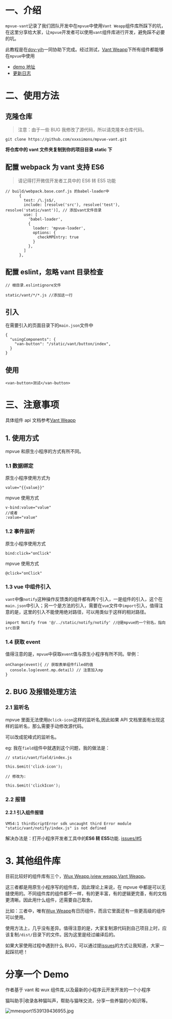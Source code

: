 # 一、介绍

`mpvue-vant`记录了我们团队开发中在`mpvue`中使用`Vant Weapp`组件库所踩下的坑，在这里分享给大家，让`mpvue`开发者可以使用`vant`组件库进行开发，避免踩不必要的坑。

此教程是在[dov-yih](https://github.com/dov-yih)一同协助下完成。经过测试，[Vant Weapp](https://youzan.github.io/vant-weapp/#/intro)下所有组件都能够在`mpvue`中使用

- [demo 地址](./demo)
- [更新日志](./blog/update.md)

# 二、使用方法

## 克隆仓库

> 注意：由于一些 BUG 我修改了源代码，所以请克隆本仓库代码。

```
git clone https://github.com/xxxsimons/mpvue-vant.git
```

**将仓库中的 vant 文件夹复制到你的项目目录 static 下**

## 配置 webpack 为 vant 支持 ES6

> 请记得打开微信开发者工具中的 ES6 转 ES5 功能

```
// build/webpack.base.conf.js 的babel-loader中
      {
        test: /\.js$/,
        include: [resolve('src'), resolve('test'), resolve('static/vant')], // 添加vant文件目录
        use: [
          'babel-loader',
          {
            loader: 'mpvue-loader',
            options: {
              checkMPEntry: true
            }
          },
        ]
      },
```

## 配置 eslint，忽略 vant 目录检查

```
// 根目录.eslintignore文件

static/vant/*/*.js //添加这一行
```

## 引入

在需要引入的页面目录下的`main.json`文件中

```
{
  "usingComponents": {
    "van-button": "/static/vant/button/index",
  }
}
```

## 使用

```
<van-button>测试</van-button>
```

# 三、注意事项

具体组件 api 文档参考[Vant Weapp](https://youzan.github.io/vant-weapp/#/intro)

## 1. 使用方式

mpvue 和原生小程序的方式有所不同。

### 1.1 数据绑定

原生小程序使用方式为

```
value="{{value}}"
```

mpvue 使用方式

```
v-bind:value="value"
//或者
:value="value"
```

### 1.2 事件监听

原生小程序使用方式

```
bind:click="onClick"
```

mpvue 使用方式

```
@click="onClick"
```

### 1.3 vue 中组件引入

`vant`中像`notify`这种操作反馈类的组件都有两个引入，一是组件的引入，这个在`main.json`中引入；另一个是方法的引入，需要在`vue`文件中`import`引入，值得注意的是，这里的引入不能使用绝对路径，可以用类似于这样的相对路径。

```
import Notify from '@/../static/notify/notify' //@是mpvue的一个别名，指向src目录
```

### 1.4 获取 event

值得注意的是，`mpvue`中获取`event`值与原生小程序有所不同。举例：

```
onChange(event){ // 获取表单组件filed的值
  console.log(event.mp.detail) // 注意加入mp
}
```

## 2. BUG 及报错处理方法

### 2.1 监听名

mpvue 里面无法使用`@click-icon`这样的监听名,因此如果 API 文档里面有出现这样的监听名，那么需要手动修改源代码。

可以改成驼峰式的监听名。

eg: 我在`field`组件中就遇到这个问题，我的做法是：

```
// static/vant/field/index.js

this.$emit('click-icon');

// 修改为:

this.$emit('clickIcon');
```

### 2.2 报错

#### 2.2.1 引入组件报错

```
VM54:1 thirdScriptError sdk uncaught third Error module "static/vant/notify/index.js" is not defined
```

解决办法是：打开小程序开发者工具中的**ES6 转 ES5**功能. [issues/#5](https://github.com/xxxsimons/mpvue-vant/issues/5#issuecomment-419620351)

# 3. 其他组件库

目前比较好的组件库有三个，[Wux Weapp](https://wux-weapp.github.io/wux-weapp-docs/#/),[iview weapp](https://weapp.iviewui.com/),[Vant Weapp](https://youzan.github.io/vant-weapp/#/intro)。

这三者都是用原生小程序写的组件库，因此理论上来说，在 mpvue 中都是可以无缝使用的。不同组件库的组件都不一样，有的更丰富，有的逻辑更完善，有的文档更清晰。因此用什么组件，还需要自己取舍。

比如：三者中，唯有[Wux Weapp](https://wux-weapp.github.io/wux-weapp-docs/#/)有日历组件，而且它里面还有一些更高级的组件可以使用。

使用方法上，几乎没有差异。值得注意的是，大家复制源代码到自己项目上时，应该复制`/dist/`目录下的文件。因为这里是经过编译后的。

如果大家使用过程中遇到什么 BUG，可以通过提[issues](https://github.com/xxxsimons/mpvue-vant/issues)的方式让我知道，大家一起踩坑吧！

# 分享一个 Demo

作者基于 vant 和 wux 组件库,以及最新的小程序云开发开发的一个小程序

猫叫助手|收录各种猫叫声，帮助与猫咪交流，分享一些养猫的小知识等。

![mmexport1539139436955.jpg](https://i.loli.net/2018/10/10/5bbda0a989d9e.jpg)
